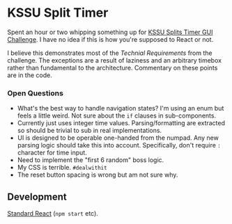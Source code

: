 # KSSU Split Timer

Spent an hour or two whipping something up for [KSSU Splits Timer GUI
Challenge](https://gist.github.com/lexi-lambda/701f1f1282401059f13a4220e8178ba4).
I have no idea if this is how you're supposed to React or not.

I believe this demonstrates most of the _Technial Requirements_ from the
challenge. The exceptions are a result of laziness and an arbitrary timebox
rather than fundamental to the architecture. Commentary on these points are in
the code.

### Open Questions

* What's the best way to handle navigation states? I'm using an enum but feels
  a little weird. Not sure about the `if` clauses in sub-components.
* Currently just uses integer time values. Parsing/formatting are extracted so
  should be trivial to sub in real implementations.
* UI is designed to be operable one-handed from the numpad. Any new parsing
  logic should take this into account. Specifically, don't require `:`
  character for time input.
* Need to implement the "first 6 random" boss logic.
* My CSS is terrible. `#dealwithit`
* The reset button spacing is wrong but am not sure why.

## Development

[Standard React](https://github.com/facebookincubator/create-react-app/blob/master/packages/react-scripts/template/README.md#available-scripts) (`npm start` etc).
